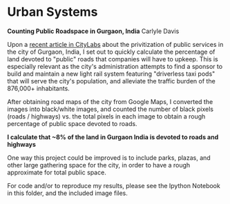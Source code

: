 # Urban Systems
**Counting Public Roadspace in Gurgaon, India**
Carlyle Davis


Upon a [recent article in CityLabs](http://bit.ly/1VxNBSD) about the privitization of public services in
the city of Gurgaon, India, I set out to quickly calculate the percentage of land
devoted to "public" roads that companies will have to upkeep.  This is especially
relevant as the city's administration attempts to find a sponsor to build and maintain
a new light rail system featuring "driverless taxi pods" that will serve the city's
population, and alleviate the traffic burden of the 876,000+ inhabitants.

After obtaining road maps of the city from Google Maps, I converted the images into
black/white images, and counted the number of black pixels (roads / highways) vs.
the total pixels in each image to obtain a rough percentage of public space devoted to roads.

**I calculate that ~8% of the land in Gurgaon India is devoted to roads and highways**

One way this project could be improved is to include parks, plazas, and other large
gathering space for the city, in order to have a rough approximate for total public space.

For code and/or to reproduce my results, please see the Ipython Notebook in this
folder, and the included image files.
